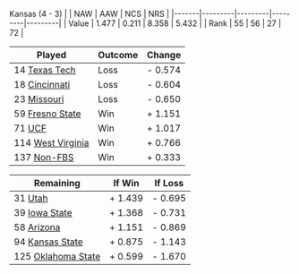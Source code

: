 Kansas (4 - 3)
|       |   NAW   |   AAW   |   NCS   |   NRS   |
|-------|---------|---------|---------|---------|
| Value |   1.477 |   0.211 |   8.358 |   5.432 |
| Rank  |      55 |      56 |      27 |      72 |

| Played                    | Outcome    |  Change  |
|---------------------------|------------|----------|
|  14 [Texas Tech            ](TexasTech.md)| Loss       | -  0.574 |
|  18 [Cincinnati            ](Cincinnati.md)| Loss       | -  0.604 |
|  23 [Missouri              ](Missouri.md)| Loss       | -  0.650 |
|  59 [Fresno State          ](FresnoState.md)| Win        | +  1.151 |
|  71 [UCF                   ](UCF.md)| Win        | +  1.017 |
| 114 [West Virginia         ](WestVirginia.md)| Win        | +  0.766 |
| 137 [Non-FBS               ](NonFBS.md)| Win        | +  0.333 |

| Remaining                 |  If Win  |  If Loss |
|---------------------------|----------|----------|
|  31 [Utah                  ](Utah.md)| +  1.439 | -  0.695 |
|  39 [Iowa State            ](IowaState.md)| +  1.368 | -  0.731 |
|  58 [Arizona               ](Arizona.md)| +  1.151 | -  0.869 |
|  94 [Kansas State          ](KansasState.md)| +  0.875 | -  1.143 |
| 125 [Oklahoma State        ](OklahomaState.md)| +  0.599 | -  1.670 |

